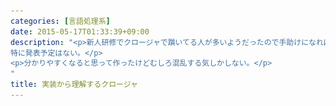 ```yaml
---
categories: [言語処理系]
date: 2015-05-17T01:33:39+09:00
description: "<p>新人研修でクロージャで躓いてる人が多いようだったので手助けになればと思って作ったもの。
特に発表予定はない。</p>
<p>分かりやすくなると思って作ったけどむしろ混乱する気しかしない。</p>
"
title: 実装から理解するクロージャ
---
```


<section data-markdown
    data-separator="\n===\n"
    data-vertical="\n---\n"
    data-notes="^Note:">
<script type="text/template">
# 実装から理解するクロージャ
----------------------

<!-- .slide: class="center" -->
===
# About Me
---------
![κeenのアイコン](/images/icon.png) <!-- .element: style="position:absolute;right:0;z-index:-1" -->

 + κeen
 + [@blackenedgold](https://twitter.com/blackenedgold)
 + Github: [KeenS](https://github.com/KeenS)
 + 渋谷のエンジニア
 + Lisp, ML, Shell Scriptあたりを書きます

===
# クロージャとは？
-----------------

* 日本語にすると（関数）閉包
* 関数が外側のローカル変数を補足する
* 補足されたローカル変数は無限の生存期間を持つ
  + ローカル変数は本来スコープを抜けると生存期間が終わる
  + 言い換えるとグローバル変数みたいになる
  + でもあくまでスコープはローカル
===
# コード例
---------

```js
function genpower(n){
    var x = 1;
    return function(){
        x *= n;
        return x;
    };
}
var p = genpower(2);
```
===
# コード例
----------

```js
p()  // => 2
p()  // => 4
p()  // => 8
x * 2 // x is not defined
```

===
# コード例
----------

* `p`が`n`と`x`を補足しているので関数を抜けた後も`x`と`n`は使える。
  + 関数の仮引数もローカル変数。
* でもローカル変数なので外からは見えない。

===

```
+-----------------------+
| function genpower(n){ |
|   var x = 1;          |
| ...   ^               |
| }     |               |
+-----------------------+
        |
 +------+
 |
+-------------+
||function(){ |
|+-- x *= n;  |
|   return x; |
| };          |
+-------------+
```

===

# コード例2
----------

```js
function incdec(){
    var x = 0;
    return [function(){ return ++x;},
            function(){ return --x;}];
}
var fs = incdec();
var inc = fs[0];
var dec = fs[1];
```
===
# コード例2
----------

```js
inc() // => 1
inc() // => 2
dec() // => 1
inc() // => 2
```
===
# コード例2
----------

* 同じタイミングで作られたクロージャ群は捕捉変数を共有する

===

```
+--------------------+
| function incdec(){ |
|   var x = 0;       |
|   ... ^            |
| }     |            |
+--------------------+
        +--------------+----+
                       |    |
+----------------------|---+|
| function(){ return ++x;} ||
+--------------------------+|
                       +----+
+----------------------|---+
| function(){ return --x;} |
+--------------------------+
```
===
# コード例3
----------

```js
function genpower(n){
    var x = 1;
    return function(){
        x *= n;
        return x;
    };
}
var p1 = genpower(2);
var p2 = genpower(2);
```
===
# コード例3
----------

```js
p1()  // => 2
p1()  // => 4
p2()  // => 2
p2()  // => 4
```
===
# コード例3
----------

* 逆に、同じ関数から生まれても違うタイミングなら共有しない。

===
```
+-----------------------+ +-----------------------+
| function genpower(n){ | | function genpower(n){ |
|   var x = 1;          | |   var x = 1;          |
| ...   ^               | | ...   ^               |
| }     |               | | }     |               |
+-----------------------+ +-----------------------+
        |                         |
 +------+                  +------+
 |                         |
+-------------+           +-------------+
||function(){ |           ||function(){ |
|+-- x *= n;  |           |+-- x *= n;  |
|   return x; |           |   return x; |
| };          |           | };          |
+-------------+           +-------------+

```
===
# 実装方法
----------

* ここでは複数ある実装方法のうちの1つを紹介する。
* 言語はVM型のインタプリタ（大抵のインタプリタの実装に同じ）を仮定する

===
# 用語整理
----------
* `outer`から見たら`x`は捕捉(Captured)変数
  + `inner`から捕捉されてるから
* `inner`から見たら`x`は自由(Free)変数
  + `inner`からしたら`x`は知らない子だから

```js
function outer(x) {
    function inner(y){
        return x * y;
    }
}
```

===
# 実装概要
----------

* **クロージャとは捕捉変数の集まり**
  + つまり、捕捉した側ではなくされた側が作る
  + 捕捉した側は作られたものを参照するだけ
===
# 変数の話
---------

* グローバル変数はヒープ領域に置かれる
  + グローバル DB（大抵巨大なハッシュテーブル）に登録される
* ローカル変数はコールスタックに置かれる
  + 配列が作られ、インデックスでアクセスされる感じ。
  + ローカル変数の数は関数定義時に決定するので配列で管理出来る
  + 関数の実引数も同じように置かれる
===
# 捕捉変数の話
-------------

* 捕捉変数はヒープ領域に置かれる
  + 簡単には小さなハッシュテーブルに登録される
    - つまり、グローバル変数と同じ
    - 捕捉変数も関数定義時に決定するので配列でも管理出来る
  + ハッシュテーブル/配列はクロージャ毎に作られる

※ [本気出した実装](http://practical-scheme.net/docs/stack-j.html)だとコールスタックでどうにかすることもある
===
```js
var g = 1;
function sample(a) {
    var l = 2;
    var c = 3;
    return function(){ return c;};
}
```

<!-- .slide: class="center" -->

===

```
| ....          |
|---------------|
| args[0] = _   | a
|---------------| 
| locals[0] = 1 | var l
|---------------|--コールスタック↑--
| ....          |
| ....          |
|---------------|--ヒープ領域↓--
| caps[c] = 3   | var c = 3
|---------------|
| global[g] = 1 | var g = 1
| global[_] = _ |
| ....          |
| ....          |

```
===
```js
function incdec(){
    var x = 0;
    return [function(){ return ++x;},
            function(){ return --x;}];
}
var fs = incdec();
var inc = fs[0];
var dec = fs[1];
```
===
```
| ....          |
|---------------|--ヒープ領域↓--
| caps[x] = 0 <-++------------------------+
|---------------|| +----------------------|---+
| global[_] = _ || | function(){ return ++x;} |
| ....          || +--------------------------+
| ....          |+------------------------+
| ....          |  +----------------------|---+
| ....          |  | function(){ return --x;} |
| ....          |  +--------------------------+
| ....          |
| ....          |
| ....          |

```
===
```js
function genpower(n){
    var x = 1;
    return function(){
        x *= n;
        return x;
    };
}
var p1 = genpower(2);
var p2 = genpower(2);
```
===
AA略

```
| ....          |
|---------------|--ヒープ領域↓--
| caps[x] = 0 <-+-|p1|
|---------------|
| caps[x] = 0 <-+-|p2|
|---------------|
| global[_] = _ |
| ....          |
| ....          |

```

===
# 捕捉変数の実装
-----------------

* クロージャ毎にcapturedが作られる
* capturedとlocalはソース上の見た目は似ているが実装は大きく異なる
  + 多分この所為で分かりづらい
* グローバルアクセス出来ないだけでグローバル変数に似ている
===
# まとまってないけどまとめ
-------------------------

* クロージャについて説明した
* クロージャの正体は捕捉変数の集まり
* 捕捉変数はヒープ領域に置かれるローカルスコープな変数

※あくまで実装の1例です

</script>
</section>
